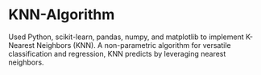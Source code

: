 # KNN-Algorithm
Used Python, scikit-learn, pandas, numpy, and matplotlib to implement K-Nearest Neighbors (KNN). A non-parametric algorithm for versatile classification and regression, KNN predicts by leveraging nearest neighbors. 
